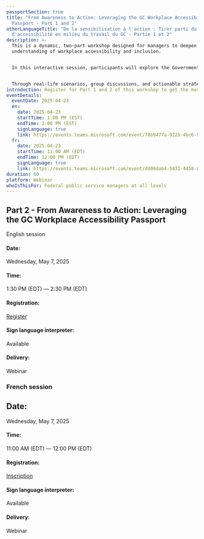 ```yaml
---
passportSection: true
title: "From Awareness to Action: Leveraging the GC Workplace Accessibility
  Passport - Part 1 and 2"
otherLanguageTitle: "De la sensibilisation à l'action : Tirer parti du Passeport
  d'accessibilité en milieu du travail du GC - Partie 1 et 2"
description: >-
  This is a dynamic, two-part workshop designed for managers to deepen their
  understanding of workplace accessibility and inclusion. 


  In this interactive session, participants will explore the Government of Canada Workplace Accessibility Passport, learning how to apply its principles to create a more accessible and supportive work environment. 


  Through real-life scenarios, group discussions, and actionable strategies, managers will gain the tools they need to implement meaningful changes that promote accessibility and equip all employees to succeed.
introduction: Register for Part 1 and 2 of this workshop to get the most out of the session.
eventDetails:
  eventDate: 2025-04-23
  en:
    date: 2025-04-23
    startTime: 1:00 PM (EST)
    endTime: 2:00 PM (EST)
    signLanguage: true
    link: https://events.teams.microsoft.com/event/78b9477a-922b-4bc6-9864-8290198178fa@d05bc194-94bf-4ad6-ae2e-1db0f2e38f5e
  fr:
    date: 2025-04-23
    startTime: 11:00 AM (EDT)
    endTime: 12:00 PM (EDT)
    signLanguage: true
    link: https://events.teams.microsoft.com/event/dd08dab4-5031-4458-8899-fff6965b6a55@d05bc194-94bf-4ad6-ae2e-1db0f2e38f5e
duration: 60
platform: Webinar
whoIsThisFor: Federal public service managers at all levels
---
```

## Part 2 - From Awareness to Action: Leveraging the GC Workplace Accessibility Passport

English session

#### Date:

Wednesday, May 7, 2025

#### Time:

1:30 PM (EDT) — 2:30 PM (EDT) 

#### Registration:

[Register](https://events.teams.microsoft.com/event/ef25b7b2-21f9-418f-ba97-ed9252f52dcc@d05bc194-94bf-4ad6-ae2e-1db0f2e38f5e)

#### [](https://events.teams.microsoft.com/event/ae023b05-ccdc-4a0a-babf-3b02165472db@d05bc194-94bf-4ad6-ae2e-1db0f2e38f5e)Sign language interpreter:

Available

#### Delivery:

Webinar

### French session

## Date:

Wednesday, May 7, 2025

#### Time:

11:00 AM (EDT) — 12:00 PM (EDT)

#### Registration:

[Inscription](https://events.teams.microsoft.com/event/360d54ca-6f99-4ac5-bf27-30b465abd84c@d05bc194-94bf-4ad6-ae2e-1db0f2e38f5e)

#### [](https://events.teams.microsoft.com/event/6e047035-8c0d-4f74-9229-e373e286112a@d05bc194-94bf-4ad6-ae2e-1db0f2e38f5e)Sign language interpreter:

Available

#### Delivery:

Webinar

